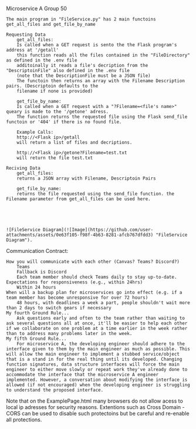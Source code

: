 Microservice A Group 50

	The main program in "FileService.py" has 2 main functoins
	get_all_files and get_file_by_name
	
	Requesting Data
		get_all_files:
		Is called when a GET request is sento the the Flask program's address at '/getall'
		this function reads all the files contained in the "FileDirectory" as defined in the .env file
		additoinally it reads a file's decription from the "DescriptoinFile" also defined in the .env file
		(note that the DescriptionFile must be a JSON file)
		The functoin then returns an array with the Filename Description pairs. (Descriptoin defaults to the
		filename if none is provided)
		
		get_file_by_name:
		Is called when a GET request with a "?Filename=<file's name>" queary is made to the '/getone' adress. 
		The function returns the requested file using the Flask send_file functoin or '404' if there is no found file. 
		
		Example Calls:
		http://<Flask ip>/getall
		will return a list of files and decriptions. 
		
		http://<Flask ip>/getone?Filename=test.txt
		will return the file test.txt
		
	Reciving Data
		get_all_files:
		returns a JSON array with Filename, Descriptoin Pairs
		
		get_file_by_name:
		returns the file requested using the send_file function. the Filename parameter from get_all_files can be used here. 
		
	
	
	

	![FileService Diagram](![Image](https://github.com/user-attachments/assets/0e63f105-f98f-4b63-8281-afcb767dfdd3) "FileService Diagram").



Communication Contract:


    How you will communicate with each other (Canvas? Teams? Discord?)
        Teams
        Fallback is Discord
        Each team member should check Teams daily to stay up-to-date.
    Expectations for responsiveness (e.g., within 24hrs)
        Within 24 hours
    When will a backup plan for microservices go into effect (e.g. if a team member has become unresponsive for over 72 hours)
        48 hours, with deadlines a week a part, people shouldn't wait more than 2 days to switch gears if necessary
    My fourth Ground Rule...
        Ask questions early and often to the team rather than waiting to ask several questions all at once, it'll be easier to help each other if we collaborate on one problem at a time earlier in the week rather than to address many problems later in the week.
    My fifth Ground Rule...
        For microservice A, the developing engineer should adhere to the interface given to them by the main engineer as much as possible. This will allow the main engineer to implement a stubbed service/object that is a stand in for the real thing until its developed. Changing function signatures, data structure interfaces will force the main engineer to either move slowly or repeat work they've already done to accommodate the interface that the microservice A engineer implemented. However, a conversation about modifying the interface is allowed (if not encouraged) when the developing engineer is struggling to understand the proposed interface.





Note that on the ExamplePage.html many browsers do not allow acess to local ip adresses for security reasons. Extentions such as Cross Domain - CORS can be used to disable such protectoins but be careful and re-enable all protections. 
 



